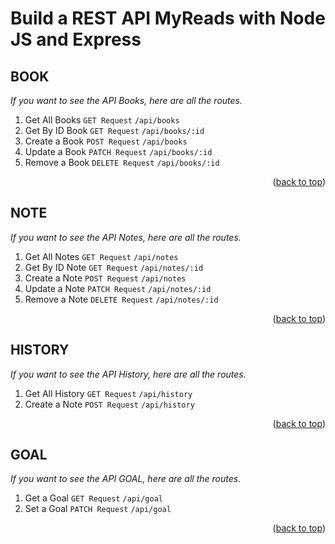 # Build a REST API MyReads with Node JS and Express
<a name="readme-top"></a>


## BOOK

_If you want to see the API Books, here are all the routes._

1. Get All Books `GET Request`
   ```/api/books```
2. Get By ID Book `GET Request`
   ```/api/books/:id```
3. Create a Book `POST Request`
   ```/api/books```
4. Update a Book `PATCH Request`
   ```/api/books/:id```
5. Remove a Book `DELETE Request`
   ```/api/books/:id```

<p align="right">(<a href="#readme-top">back to top</a>)</p>


## NOTE

_If you want to see the API Notes, here are all the routes._

1. Get All Notes `GET Request`
   ```/api/notes```
2. Get By ID Note `GET Request`
   ```/api/notes/:id```
3. Create a Note `POST Request`
   ```/api/notes```
4. Update a Note `PATCH Request`
   ```/api/notes/:id```
5. Remove a Note `DELETE Request`
   ```/api/notes/:id```

<p align="right">(<a href="#readme-top">back to top</a>)</p>


## HISTORY

_If you want to see the API History, here are all the routes._

1. Get All History `GET Request`
   ```/api/history```
2. Create a Note `POST Request`
   ```/api/history```

<p align="right">(<a href="#readme-top">back to top</a>)</p>

## GOAL

_If you want to see the API GOAL, here are all the routes._

1. Get a Goal `GET Request`
   ```/api/goal```
2. Set a Goal `PATCH Request`
   ```/api/goal```

<p align="right">(<a href="#readme-top">back to top</a>)</p>